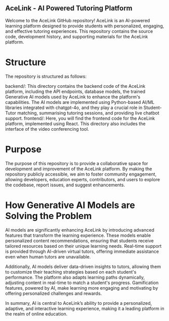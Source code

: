 ## AceLink - AI Powered Tutoring Platform
Welcome to the AceLink GitHub repository! AceLink is an AI-powered learning platform designed to provide students with personalized, engaging, and effective tutoring experiences. This repository contains the source code, development history, and supporting materials for the AceLink platform. 

# Structure
The repository is structured as follows:

backend/: This directory contains the backend code of the AceLink platform, including the API endpoints, database models, the trained Generative AI models used by AceLink to enhance the platform's capabilities. The AI models are implemented using Python-based AI/ML libraries integrated with chatgpt-4o, and they play a crucial role in Student-Tutor matching, summarising tutoring sessions, and providing live chatbot support.
frontend/: Here, you will find the frontend code for the AceLink platform, implemented using React. This directory also includes the interface of the video conferencing tool.
 
# Purpose
The purpose of this repository is to provide a collaborative space for development and improvement of the AceLink platform. By making the repository publicly accessible, we aim to foster community engagement, allowing developers, education experts, contributors, and users to explore the codebase, report issues, and suggest enhancements.

# How Generative AI Models are Solving the Problem

AI models are significantly enhancing AceLink by introducing advanced features that transform the learning experience. These models enable personalized content recommendations, ensuring that students receive tailored resources based on their unique learning needs. Real-time support is provided through AI-driven virtual tutors, offering immediate assistance even when human tutors are unavailable.

Additionally, AI models deliver data-driven insights to tutors, allowing them to customize their teaching strategies based on each student's performance. The platform also adapts learning paths dynamically, adjusting content in real-time to match a student's progress. Gamification features, powered by AI, make learning more engaging and motivating by offering personalized challenges and rewards.

In summary, AI is central to AceLink’s ability to provide a personalized, adaptive, and interactive learning experience, making it a leading platform in the realm of online education.
